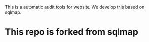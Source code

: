 This is a automatic audit tools for website.
We develop this based on sqlmap. 

# This repo is forked from sqlmap
